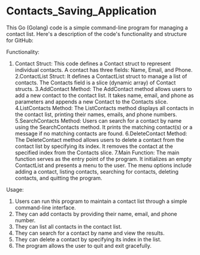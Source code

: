 # Contacts_Saving_Application

This Go (Golang) code is a simple command-line program for managing a contact list. Here's a description of the code's functionality and structure for GitHub:

Functionality:
1. Contact Struct: This code defines a Contact struct to represent individual contacts. A contact has three fields: Name, Email, and Phone.
2.ContactList Struct: It defines a ContactList struct to manage a list of contacts. The Contacts field is a slice (dynamic array) of Contact structs.
3.AddContact Method: The AddContact method allows users to add a new contact to the contact list. It takes name, email, and phone as parameters and appends a new Contact to the Contacts slice.
4.ListContacts Method: The ListContacts method displays all contacts in the contact list, printing their names, emails, and phone numbers.
5.SearchContacts Method: Users can search for a contact by name using the SearchContacts method. It prints the matching contact(s) or a message if no matching contacts are found.
6.DeleteContact Method: The DeleteContact method allows users to delete a contact from the contact list by specifying its index. It removes the contact at the specified index from the Contacts slice.
7.Main Function: The main function serves as the entry point of the program. It initializes an empty ContactList and presents a menu to the user. The menu options include adding a contact, listing contacts, searching for contacts, deleting contacts, and quitting the program.

Usage:
1. Users can run this program to maintain a contact list through a simple command-line interface.
2. They can add contacts by providing their name, email, and phone number.
3. They can list all contacts in the contact list.
4. They can search for a contact by name and view the results.
5. They can delete a contact by specifying its index in the list.
6. The program allows the user to quit and exit gracefully.
